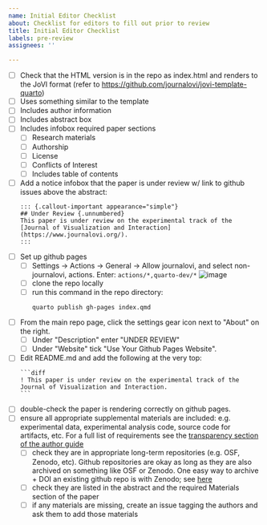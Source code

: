 ```yaml
---
name: Initial Editor Checklist
about: Checklist for editors to fill out prior to review
title: Initial Editor Checklist
labels: pre-review
assignees: ''

---
```


- [ ] Check that the HTML version is in the repo as index.html and renders to the JoVI format (refer to https://github.com/journalovi/jovi-template-quarto)
- [ ] Uses something similar to the template
- [ ] Includes author information
- [ ] Includes abstract box
- [ ] Includes infobox required paper sections
   - [ ] Research materials
   - [ ] Authorship
   - [ ] License
   - [ ] Conflicts of Interest
   - [ ] Includes table of contents
- [ ] Add a notice infobox that the paper is under review w/ link to github issues above the abstract:
   ```
   ::: {.callout-important appearance="simple"}
   ## Under Review {.unnumbered}
   This paper is under review on the experimental track of the [Journal of Visualization and Interaction](https://www.journalovi.org/).
   :::
   ```
- [ ] Set up github pages
   - [ ] Settings -> Actions -> General -> Allow journalovi, and select non-journalovi, actions. Enter: 
      `actions/*,quarto-dev/*`
      ![image](https://github.com/journalovi/2023-park-gatherplots/assets/6345019/05018b2f-f00e-4019-92de-cced0aab0d72)
   - [ ] clone the repo locally
   - [ ] run this command in the repo directory:
      ```
      quarto publish gh-pages index.qmd
      ```
- [ ] From the main repo page, click the settings gear icon next to "About" on the right. 
   - [ ] Under "Description" enter "UNDER REVIEW"
   - [ ] Under "Website" tick "Use Your Github Pages Website".
- [ ] Edit README.md and add the following at the very top:
   ````
   ```diff
   ! This paper is under review on the experimental track of the Journal of Visualization and Interaction.
   ```
   ````
- [ ] double-check the paper is rendering correctly on github pages.
- [ ] ensure all appropriate supplemental materials are included: e.g. experimental data, experimental analysis code, source code for artifacts, etc. For a full list of requirements see the [transparency section of the author guide](https://www.journalovi.org/author-guide.html#transparency-requirements)
  - [ ] check they are in appropriate long-term repositories (e.g. OSF, Zenodo, etc). Github repositories are okay as long as they are also archived on something like OSF or Zenodo. One easy way to archive + DOI an existing github repo is with Zenodo; see [here](https://docs.github.com/en/repositories/archiving-a-github-repository/referencing-and-citing-content)
  - [ ] check they are listed in the abstract and the required Materials section of the paper
  - [ ] if any materials are missing, create an issue tagging the authors and ask them to add those materials
